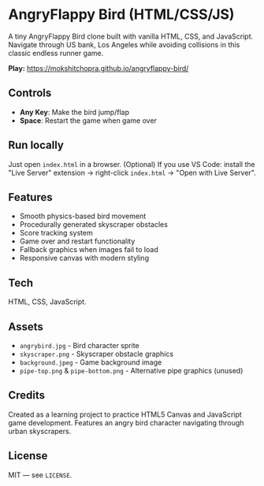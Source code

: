 # AngryFlappy Bird (HTML/CSS/JS)

A tiny AngryFlappy Bird clone built with vanilla HTML, CSS, and JavaScript. Navigate through US bank, Los Angeles while avoiding collisions in this classic endless runner game.

**Play:** https://mokshitchopra.github.io/angryflappy-bird/

## Controls
- **Any Key**: Make the bird jump/flap
- **Space**: Restart the game when game over

## Run locally
Just open `index.html` in a browser.
(Optional) If you use VS Code: install the "Live Server" extension → right-click `index.html` → "Open with Live Server".

## Features
- Smooth physics-based bird movement
- Procedurally generated skyscraper obstacles
- Score tracking system
- Game over and restart functionality
- Fallback graphics when images fail to load
- Responsive canvas with modern styling

## Tech
HTML, CSS, JavaScript.

## Assets
- `angrybird.jpg` - Bird character sprite
- `skyscraper.png` - Skyscraper obstacle graphics
- `background.jpeg` - Game background image
- `pipe-top.png` & `pipe-bottom.png` - Alternative pipe graphics (unused)

## Credits
Created as a learning project to practice HTML5 Canvas and JavaScript game development. Features an angry bird character navigating through urban skyscrapers.

## License
MIT — see `LICENSE`.

